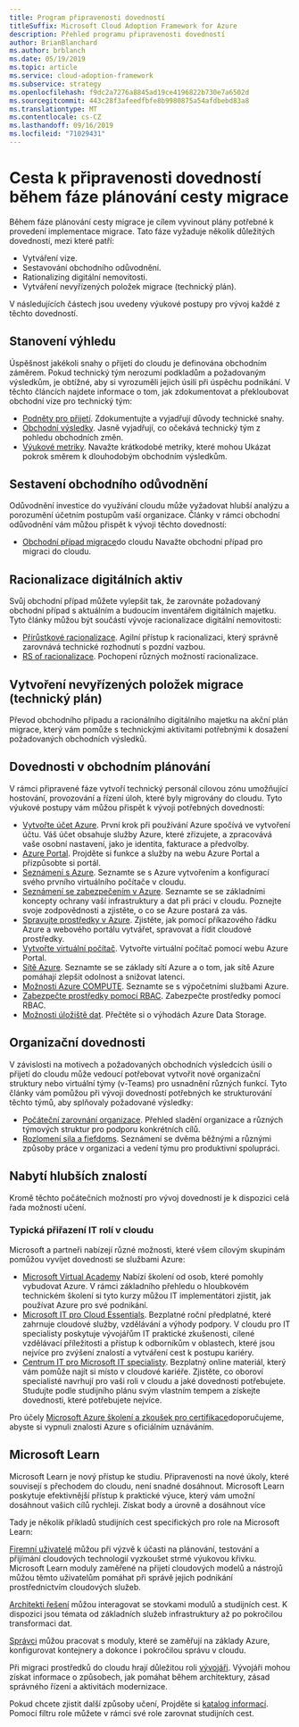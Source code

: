 ```yaml
---
title: Program připravenosti dovedností
titleSuffix: Microsoft Cloud Adoption Framework for Azure
description: Přehled programu připravenosti dovedností
author: BrianBlanchard
ms.author: brblanch
ms.date: 05/19/2019
ms.topic: article
ms.service: cloud-adoption-framework
ms.subservice: strategy
ms.openlocfilehash: f9dc2a7276a8845ad19ce4196822b730e7a6502d
ms.sourcegitcommit: 443c28f3afeedfbfe8b9980875a54afdbebd83a8
ms.translationtype: MT
ms.contentlocale: cs-CZ
ms.lasthandoff: 09/16/2019
ms.locfileid: "71029431"
---
```

# <a name="skills-readiness-path-during-the-plan-phase-of-a-migration-journey"></a>Cesta k připravenosti dovedností během fáze plánování cesty migrace

Během fáze plánování cesty migrace je cílem vyvinout plány potřebné k provedení implementace migrace. Tato fáze vyžaduje několik důležitých dovedností, mezi které patří:

- Vytváření vize.
- Sestavování obchodního odůvodnění.
- Rationalizing digitální nemovitosti.
- Vytváření nevyřízených položek migrace (technický plán).

V následujících částech jsou uvedeny výukové postupy pro vývoj každé z těchto dovedností.

## <a name="establish-the-vision"></a>Stanovení výhledu

Úspěšnost jakékoli snahy o přijetí do cloudu je definována obchodním záměrem. Pokud technický tým nerozumí podkladům a požadovaným výsledkům, je obtížné, aby si vyrozuměli jejich úsilí při úspěchu podnikání. V těchto článcích najdete informace o tom, jak zdokumentovat a překloubovat obchodní vize pro technický tým:

- [Podněty pro přijetí](./motivations.md). Zdokumentujte a vyjadřují důvody technické snahy.
- [Obchodní výsledky](./business-outcomes/index.md). Jasně vyjadřují, co očekává technický tým z pohledu obchodních změn.
- [Výukové metriky](./learning-metrics.md). Navažte krátkodobé metriky, které mohou Ukázat pokrok směrem k dlouhodobým obchodním výsledkům.

## <a name="build-the-business-justification"></a>Sestavení obchodního odůvodnění

Odůvodnění investice do využívání cloudu může vyžadovat hlubší analýzu a porozumění účetním postupům vaší organizace. Články v rámci obchodní odůvodnění vám můžou přispět k vývoji těchto dovedností:

- [Obchodní případ migrace](./cloud-migration-business-case.md)do cloudu Navažte obchodní případ pro migraci do cloudu.

## <a name="rationalize-the-digital-estate"></a>Racionalizace digitálních aktiv

Svůj obchodní případ můžete vylepšit tak, že zarovnáte požadovaný obchodní případ s aktuálním a budoucím inventářem digitálních majetku. Tyto články můžou být součástí vývoje racionalizace digitální nemovitosti:

- [Přírůstkové racionalizace](../digital-estate/rationalize.md). Agilní přístup k racionalizaci, který správně zarovnává technické rozhodnutí s pozdní vazbou.
- [RS of racionalizace](../digital-estate/5-rs-of-rationalization.md). Pochopení různých možností racionalizace.

## <a name="create-a-migration-backlog-technical-plan"></a>Vytvoření nevyřízených položek migrace (technický plán)

Převod obchodního případu a racionálního digitálního majetku na akční plán migrace, který vám pomůže s technickými aktivitami potřebnými k dosažení požadovaných obchodních výsledků.

## <a name="business-planning-skills"></a>Dovednosti v obchodním plánování

V rámci připravené fáze vytvoří technický personál cílovou zónu umožňující hostování, provozování a řízení úloh, které byly migrovány do cloudu. Tyto výukové postupy vám můžou přispět k vývoji potřebných dovedností:

- [Vytvořte účet Azure](/learn/modules/create-an-azure-account). První krok při používání Azure spočívá ve vytvoření účtu. Váš účet obsahuje služby Azure, které zřizujete, a zpracovává vaše osobní nastavení, jako je identita, fakturace a předvolby.
- [Azure Portal](/learn/modules/tour-azure-portal). Projděte si funkce a služby na webu Azure Portal a přizpůsobte si portál.
- [Seznámení s Azure](/learn/modules/welcome-to-azure). Seznamte se s Azure vytvořením a konfigurací svého prvního virtuálního počítače v cloudu.
- [Seznámení se zabezpečením v Azure](/learn/modules/intro-to-security-in-azure). Seznamte se se základními koncepty ochrany vaší infrastruktury a dat při práci v cloudu. Poznejte svoje zodpovědnosti a zjistěte, o co se Azure postará za vás.
- [Spravujte prostředky v Azure](/learn/paths/manage-resources-in-azure). Zjistěte, jak pomocí příkazového řádku Azure a webového portálu vytvářet, spravovat a řídit cloudové prostředky.
- [Vytvořte virtuální počítač](/learn/modules/create-windows-virtual-machine-in-azure). Vytvořte virtuální počítač pomocí webu Azure Portal.
- [Sítě Azure](/learn/modules/intro-to-azure-networking). Seznamte se se základy sítí Azure a o tom, jak sítě Azure pomáhají zlepšit odolnost a snižovat latenci.
- [Možnosti Azure COMPUTE](/learn/modules/intro-to-azure-compute). Seznamte se s výpočetními službami Azure.
- [Zabezpečte prostředky pomocí RBAC](/learn/modules/secure-azure-resources-with-rbac). Zabezpečte prostředky pomocí RBAC.
- [Možnosti úložiště dat](/learn/modules/intro-to-data-in-azure/index). Přečtěte si o výhodách Azure Data Storage.

## <a name="organizational-skills"></a>Organizační dovednosti

V závislosti na motivech a požadovaných obchodních výsledcích úsilí o přijetí do cloudu může vedoucí potřebovat vytvořit nové organizační struktury nebo virtuální týmy (v-Teams) pro usnadnění různých funkcí. Tyto články vám pomůžou při vývoji dovedností potřebných ke strukturování těchto týmů, aby splňovaly požadované výsledky:

- [Počáteční zarovnání organizace](../organize/index.md). Přehled sladění organizace a různých týmových struktur pro podporu konkrétních cílů.
- [Rozlomení sila a fiefdoms](../organize/fiefdoms-silos.md). Seznámení se dvěma běžnými a různými způsoby práce v organizaci a vedení týmu pro produktivní spolupráci.

## <a name="deeper-skills-exploration"></a>Nabytí hlubších znalostí

Kromě těchto počátečních možností pro vývoj dovedností je k dispozici celá řada možností učení.

### <a name="typical-mappings-of-cloud-it-roles"></a>Typická přiřazení IT rolí v cloudu

Microsoft a partneři nabízejí různé možnosti, které všem cílovým skupinám pomůžou vyvíjet dovednosti se službami Azure:

- [Microsoft Virtual Academy](https://mva.microsoft.com/product-training/microsoft-azure) Nabízí školení od osob, které pomohly vybudovat Azure. V rámci základního přehledu o hloubkovém technickém školení si tyto kurzy můžou IT implementátori zjistit, jak používat Azure pro své podnikání.
- [Microsoft IT pro Cloud Essentials](https://www.microsoft.com/azureessentials). Bezplatné roční předplatné, které zahrnuje cloudové služby, vzdělávání a výhody podpory. V cloudu pro IT specialisty poskytuje vývojářům IT praktické zkušenosti, cílené vzdělávací příležitosti a přístup k odborníkům v oblastech, které jsou nejvíce pro zvýšení znalostí a vytváření cest k postupu kariéry.
- [Centrum IT pro Microsoft IT specialisty](https://www.microsoft.com/itpro). Bezplatný online materiál, který vám pomůže najít si místo v cloudové kariéře. Zjistěte, co oboroví specialisté navrhují pro vaši roli v cloudu a jaké dovednosti potřebujete. Studujte podle studijního plánu svým vlastním tempem a získejte dovednosti, které potřebujete nejvíce.

Pro účely [Microsoft Azure školení a zkoušek pro certifikace](https://www.microsoft.com/learning/azure-certification.aspx)doporučujeme, abyste si vypnuli znalosti Azure s oficiálním uznáváním.

## <a name="microsoft-learn"></a>Microsoft Learn

Microsoft Learn je nový přístup ke studiu. Připravenosti na nové úkoly, které souvisejí s přechodem do cloudu, není snadné dosáhnout. Microsoft Learn poskytuje efektivnější přístup k praktické výuce, který vám umožní dosáhnout vašich cílů rychleji. Získat body a úrovně a dosáhnout více

Tady je několik příkladů studijních cest specifických pro role na Microsoft Learn:

[Firemní uživatelé](/learn/browse/?roles=business-user) můžou při výzvě k účasti na plánování, testování a přijímání cloudových technologií vyzkoušet strmé výukovou křivku. Microsoft Learn moduly zaměřené na přijetí cloudových modelů a nástrojů můžou těmto uživatelům pomáhat při správě jejich podnikání prostřednictvím cloudových služeb.

[Architekti řešení](/learn/browse/?roles=solution-architect) můžou interagovat se stovkami modulů a studijních cest. K dispozici jsou témata od základních služeb infrastruktury až po pokročilou transformaci dat.

[Správci](/learn/browse/?roles=administrator) můžou pracovat s moduly, které se zaměřují na základy Azure, konfigurovat kontejnery a dokonce i pokročilou správu v cloudu.

Při migraci prostředků do cloudu hrají důležitou roli [vývojáři](/learn/browse/?roles=developer&term=infrastructure). Vývojáři mohou získat informace o způsobech, jak pomáhat během architektury, zásad správného řízení a aktivitách modernizace.

Pokud chcete zjistit další způsoby učení, Projděte si [katalog informací](/learn/browse). Pomocí filtru role můžete v rámci své role zarovnat studijních cest.
